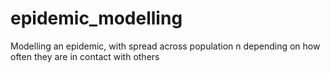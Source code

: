 # epidemic_modelling
Modelling an epidemic, with spread across population n depending on how often they are in contact with others
